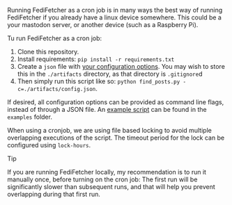 Running FediFetcher as a cron job is in many ways the best way of running FediFetcher if you already have a linux device somewhere. This could be a your mastodon server, or another device (such as a Raspberry Pi).

Tu run FediFetcher as a cron job:

1. Clone this repository.
2. Install requirements: `pip install -r requirements.txt`
3. Create a `json` file with [your configuration options](https://github.com/nanos/FediFetcher/wiki/FediFetcher-configuration-options). You may wish to store this in the `./artifacts` directory, as that directory is `.gitignore`d
4. Then simply run this script like so: `python find_posts.py -c=./artifacts/config.json`.

If desired, all configuration options can be provided as command line flags, instead of through a JSON file. An [example script](https://github.com/nanos/FediFetcher/examples/FediFetcher.sh) can be found in the `examples` folder.

When using a cronjob, we are using file based locking to avoid multiple overlapping executions of the script. The timeout period for the lock can be configured using `lock-hours`.

> [!TIP]
>
> If you are running FediFetcher locally, my recommendation is to run it manually once, before turning on the cron job: The first run will be significantly slower than subsequent runs, and that will help you prevent overlapping during that first run.
